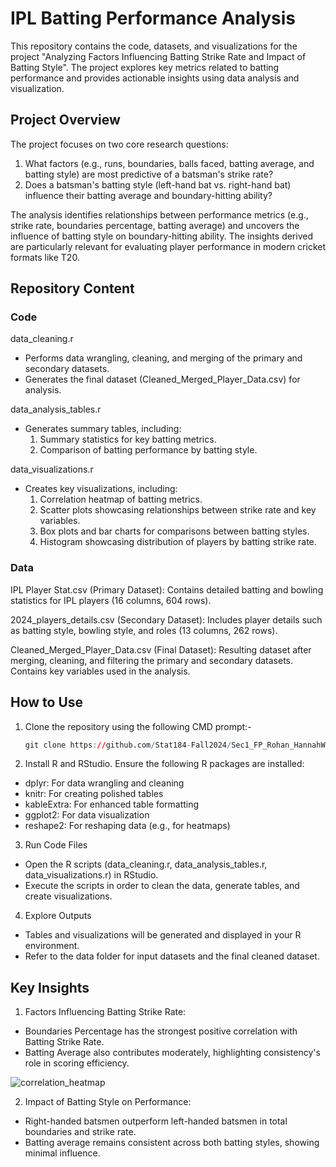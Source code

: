 # IPL Batting Performance Analysis

This repository contains the code, datasets, and visualizations for the project "Analyzing Factors Influencing Batting Strike Rate and Impact of Batting Style". The project explores key metrics related to batting performance and provides actionable insights using data analysis and visualization.

## Project Overview

The project focuses on two core research questions:

1. What factors (e.g., runs, boundaries, balls faced, batting average, and batting style) are most predictive of a batsman's strike rate?
2. Does a batsman's batting style (left-hand bat vs. right-hand bat) influence their batting average and boundary-hitting ability?

The analysis identifies relationships between performance metrics (e.g., strike rate, boundaries percentage, batting average) and uncovers the influence of batting style on boundary-hitting ability. The insights derived are particularly relevant for evaluating player performance in modern cricket formats like T20.

## Repository Content

### Code 

data_cleaning.r
- Performs data wrangling, cleaning, and merging of the primary and secondary datasets.
- Generates the final dataset (Cleaned_Merged_Player_Data.csv) for analysis.
  
data_analysis_tables.r
- Generates summary tables, including:
  1. Summary statistics for key batting metrics.
  2. Comparison of batting performance by batting style.

data_visualizations.r

- Creates key visualizations, including:
  1. Correlation heatmap of batting metrics.
  2. Scatter plots showcasing relationships between strike rate and key variables.
  3. Box plots and bar charts for comparisons between batting styles.
  4. Histogram showcasing distribution of players by batting strike rate. 

### Data

IPL Player Stat.csv (Primary Dataset): Contains detailed batting and bowling statistics for IPL players (16 columns, 604 rows).

2024_players_details.csv (Secondary Dataset): Includes player details such as batting style, bowling style, and roles (13 columns, 262 rows).

Cleaned_Merged_Player_Data.csv (Final Dataset): Resulting dataset after merging, cleaning, and filtering the primary and secondary datasets. Contains key variables used in the analysis.

## How to Use

1. Clone the repository using the following CMD prompt:-
    ```r
    git clone https://github.com/Stat184-Fall2024/Sec1_FP_Rohan_HannahWu_Rohan.git
    ```
2. Install R and RStudio. Ensure the following R packages are installed:

- dplyr: For data wrangling and cleaning
- knitr: For creating polished tables
- kableExtra: For enhanced table formatting
- ggplot2: For data visualization
- reshape2: For reshaping data (e.g., for heatmaps)
   
3. Run Code Files

- Open the R scripts (data_cleaning.r, data_analysis_tables.r, data_visualizations.r) in RStudio.
- Execute the scripts in order to clean the data, generate tables, and create visualizations.
  
4. Explore Outputs

- Tables and visualizations will be generated and displayed in your R environment.
- Refer to the data folder for input datasets and the final cleaned dataset.

## Key Insights

1. Factors Influencing Batting Strike Rate:

- Boundaries Percentage has the strongest positive correlation with Batting Strike Rate.
- Batting Average also contributes moderately, highlighting consistency's role in scoring efficiency.

![correlation_heatmap](https://github.com/user-attachments/assets/31a22c7a-1c01-411a-b107-5e227284fb7c)

2. Impact of Batting Style on Performance:

- Right-handed batsmen outperform left-handed batsmen in total boundaries and strike rate.
- Batting average remains consistent across both batting styles, showing minimal influence.

